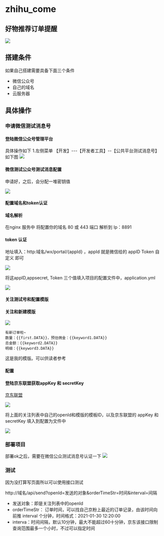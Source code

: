 # zhihu_come
## 好物推荐订单提醒

![](http://oss.stupidzhang.com/zhihu/haowu/20210130130930.png)

## 搭建条件
如果自己搭建需要具备下面三个条件

- 微信公众号
- 自己的域名
- 云服务器

## 具体操作
### 申请微信测试消息号
#### 登陆微信公众号管理平台
具体操作如下
1.左侧菜单 【开发】---【开发者工具】--【公共平台测试消息号】
如下图
![](http://oss.stupidzhang.com/zhihu/haowu/20210130131259.png)

#### 微信测试公众号测试消息配置

申请好，之后，会分配一堆密钥值

![](http://oss.stupidzhang.com/zhihu/haowu/20210130131635.png)

#### 配置域名和token认证
#### 域名解析

在nginx 服务中 将配置你的域名 80 或 443 端口 解析到 Ip：8891

#### token 认证

地址填入：http:域名/wx/portal/{appId} ，appId 就是微信给的 appID
Token 自定义 即可

![](http://oss.stupidzhang.com/zhihu/haowu/20210130132239.png)

将这appID,appsecret, Token 三个值填入项目的配置文件中，application.yml

![](http://oss.stupidzhang.com/zhihu/haowu/20210130132546.png)

#### 关注测试号和配置模版

#### 关注和新建模版
![](http://oss.stupidzhang.com/zhihu/haowu/20210130132738.png)

```
有新订单啦~	
数量：{{first.DATA}}，预估佣金：{{keyword1.DATA}} 
总金额：{{keyword2.DATA}} 
明细：{{keyword3.DATA}}
```
这是我的模版。可以供读者参考

#### 配置
#### 登陆京东联盟获取appKey 和 secretKey


[京东联盟](https://union.jd.com/overview)

![](http://oss.stupidzhang.com/zhihu/haowu/20210130133736.png)

将上面的关注列表中自己的openId和模版的模板ID，以及京东联盟的 appKey 和secretKey 填入到配置为文件中

![](http://oss.stupidzhang.com/zhihu/haowu/20210130133026.png)

### 部署项目
部署ok之后，需要在微信公众测试消息号认证一下
![](http://oss.stupidzhang.com/zhihu/haowu/20210130134115.png)


### 测试
因为没打算写页面所以可以使用接口测试


http://域名/api/send?openId=发送的对象&orderTimeStr=时间&interval=间隔

- 发送对象：即是关注列表中的openId
- orderTimeStr： 订单时间，可以找自己京粉上最近的订单记录，由该时间向前推 interval 个分钟，时间格式：2021-01-30 12:20:00
- interva：时间间隔，默认10分钟，最大不能超过60十分钟，京东该接口限制查询范围最多一个小时，不过可以指定时间
